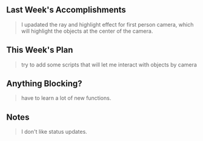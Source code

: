 ## Last Week's Accomplishments 
> I upadated the ray and highlight effect for first person camera, which will highlight the objects at the center of the camera.
## This Week's Plan 
> try to add some scripts that will let me interact with objects by camera
## Anything Blocking? 
> have to learn a lot of new functions. 
## Notes 
> I don't like status updates.

